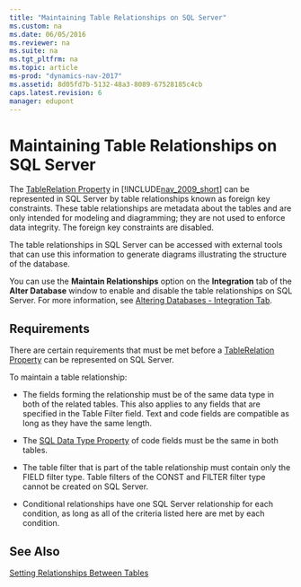 ```yaml
---
title: "Maintaining Table Relationships on SQL Server"
ms.custom: na
ms.date: 06/05/2016
ms.reviewer: na
ms.suite: na
ms.tgt_pltfrm: na
ms.topic: article
ms-prod: "dynamics-nav-2017"
ms.assetid: 8d05fd7b-5132-48a3-8089-67528185c4cb
caps.latest.revision: 6
manager: edupont
---
```

# Maintaining Table Relationships on SQL Server
The [TableRelation Property](TableRelation-Property.md) in [!INCLUDE[nav_2009_short](includes/nav_2009_short_md.md)] can be represented in SQL Server by table relationships known as foreign key constraints. These table relationships are metadata about the tables and are only intended for modeling and diagramming; they are not used to enforce data integrity. The foreign key constraints are disabled.  
  
 The table relationships in SQL Server can be accessed with external tools that can use this information to generate diagrams illustrating the structure of the database.  
  
 You can use the **Maintain Relationships** option on the **Integration** tab of the **Alter Database** window to enable and disable the table relationships on SQL Server. For more information, see [Altering Databases \- Integration Tab](Altering-Databases---Integration-Tab.md).  
  
## Requirements  
 There are certain requirements that must be met before a [TableRelation Property](TableRelation-Property.md) can be represented on SQL Server.  
  
 To maintain a table relationship:  
  
-   The fields forming the relationship must be of the same data type in both of the related tables. This also applies to any fields that are specified in the Table Filter field. Text and code fields are compatible as long as they have the same length.  
  
-   The [SQL Data Type Property](SQL-Data-Type-Property.md) of code fields must be the same in both tables.  
  
-   The table filter that is part of the table relationship must contain only the FIELD filter type. Table filters of the CONST and FILTER filter type cannot be created on SQL Server.  
  
-   Conditional relationships have one SQL Server relationship for each condition, as long as all of the criteria listed here are met by each condition.  
  
## See Also  
 [Setting Relationships Between Tables](Setting-Relationships-Between-Tables.md)